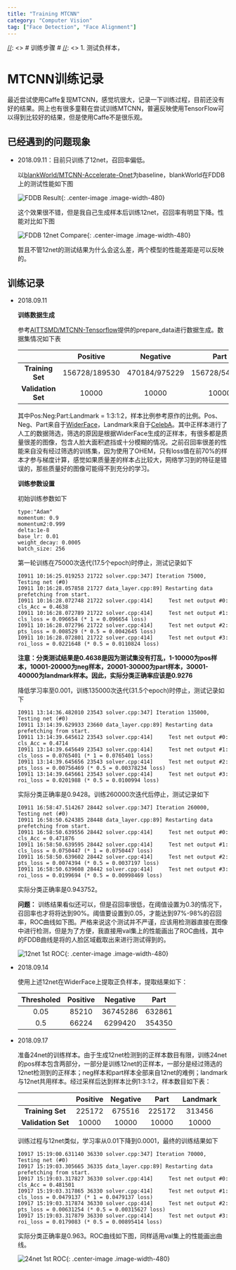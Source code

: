 ```yaml
---
title: "Training MTCNN"
category: "Computer Vision"
tag: ["Face Detection", "Face Alignment"]
---
```


[//]: <> # 训练步骤 #
[//]: <> 1. 测试负样本，

# MTCNN训练记录 #

最近尝试使用Caffe复现MTCNN，感觉坑很大，记录一下训练过程，目前还没有好的结果。网上也有很多童鞋在尝试训练MTCNN，普遍反映使用TensorFlow可以得到比较好的结果，但是使用Caffe不是很乐观。

## 已经遇到的问题现象 ##

* 2018.09.11：目前只训练了12net，召回率偏低。

    以[blankWorld/MTCNN-Accelerate-Onet](https://github.com/blankWorld/MTCNN-Accelerate-Onet)为baseline，blankWorld在FDDB上的测试性能如下图

    ![FDDB Result](https://raw.githubusercontent.com/blankWorld/MTCNN-Accelerate-Onet/master/img/mtcnn-fddb.jpg "FDDB Result"){: .center-image .image-width-480}

    这个效果很不错，但是我自己生成样本后训练12net，召回率有明显下降。性能对比如下图

    ![FDDB 12net Compare](/img/TrainMTCNN/12net_fddb.png "FDDB 12net Compare"){: .center-image .image-width-480}

    暂且不管12net的测试结果为什么会这么差，两个模型的性能差距是可以反映的。

## 训练记录 ##

 * 2018.09.11

    **训练数据生成** 

    参考[AITTSMD/MTCNN-Tensorflow](https://github.com/AITTSMD/MTCNN-Tensorflow)提供的prepare_data进行数据生成。数据集情况如下表

    |                   | Positive      | Negative      | Part          | Landmark      |
    | :----------:      | :------:      | :-------:     | :--:          | :------:      |
    | **Training Set**  | 156728/189530 | 470184/975229 | 156728/547211 | 313456/357604 |
    |**Validation Set** | 10000         | 10000         | 10000         | 10000         |

    其中Pos:Neg:Part:Landmark = 1:3:1:2，样本比例参考原作的比例。Pos、Neg、Part来自于[WiderFace](http://mmlab.ie.cuhk.edu.hk/projects/WIDERFace/index.html)，Landmark来自于[CelebA](http://mmlab.ie.cuhk.edu.hk/projects/CelebA.html)。其中正样本进行了人工的数据筛选，筛选的原因是根据WiderFace生成的正样本，有很多都是质量很差的图像，包含人脸大面积遮挡或十分模糊的情况。之前召回率很差的性能来自没有经过筛选的训练集，因为使用了OHEM，只有loss值在前70%的样本才参与梯度计算，感觉如果质量差的样本占比较大，网络学习到的特征是错误的，那些质量好的图像可能得不到充分的学习。

    **训练参数设置**

    初始训练参数如下

    ```
    type:"Adam"    
    momentum: 0.9
    momentum2:0.999
    delta:1e-8
    base_lr: 0.01
    weight_decay: 0.0005    
    batch_size: 256
    ```

    [//]: <> (训练路径在62服务器的/data2/zxli/CODE/caffe_multilabel/examples/mtcnn_12net/下，模型models_20180907，数据data_20180907，记录train_20180911。图像数据存储在/data2/zxli/GIT/mtcnn-caffe/prepare_data/12_20180905/)

    第一轮训练在75000次迭代(17.5个epoch)时停止，测试记录如下

    ```
    I0911 10:16:25.019253 21722 solver.cpp:347] Iteration 75000, Testing net (#0)
    I0911 10:16:28.057858 21727 data_layer.cpp:89] Restarting data prefetching from start.
    I0911 10:16:28.072748 21722 solver.cpp:414]     Test net output #0: cls_Acc = 0.4638
    I0911 10:16:28.072789 21722 solver.cpp:414]     Test net output #1: cls_loss = 0.096654 (* 1 = 0.096654 loss)
    I0911 10:16:28.072796 21722 solver.cpp:414]     Test net output #2: pts_loss = 0.008529 (* 0.5 = 0.0042645 loss)
    I0911 10:16:28.072801 21722 solver.cpp:414]     Test net output #3: roi_loss = 0.0221648 (* 0.5 = 0.0110824 loss)
    ```

    **注意：分类测试结果是0.4638是因为测试集没有打乱，1-10000为pos样本，10001-20000为neg样本，20001-30000为part样本，30001-40000为landmark样本。因此，实际分类正确率应该是0.9276**
    
    降低学习率至0.001，训练135000次迭代(31.5个epoch)时停止，测试记录如下

    ```
    I0911 13:14:36.482010 23543 solver.cpp:347] Iteration 135000, Testing net (#0)
    I0911 13:14:39.629933 23660 data_layer.cpp:89] Restarting data prefetching from start.
    I0911 13:14:39.645612 23543 solver.cpp:414]     Test net output #0: cls_Acc = 0.4714
    I0911 13:14:39.645649 23543 solver.cpp:414]     Test net output #1: cls_loss = 0.0765401 (* 1 = 0.0765401 loss)
    I0911 13:14:39.645656 23543 solver.cpp:414]     Test net output #2: pts_loss = 0.00756469 (* 0.5 = 0.00378234 loss)
    I0911 13:14:39.645661 23543 solver.cpp:414]     Test net output #3: roi_loss = 0.0201988 (* 0.5 = 0.0100994 loss)
    ```

    实际分类正确率是0.9428。训练260000次迭代后停止，测试记录如下

    ````
    I0911 16:58:47.514267 28442 solver.cpp:347] Iteration 260000, Testing net (#0)
    I0911 16:58:50.624385 28448 data_layer.cpp:89] Restarting data prefetching from start.
    I0911 16:58:50.639556 28442 solver.cpp:414]     Test net output #0: cls_Acc = 0.471876
    I0911 16:58:50.639595 28442 solver.cpp:414]     Test net output #1: cls_loss = 0.0750447 (* 1 = 0.0750447 loss)
    I0911 16:58:50.639602 28442 solver.cpp:414]     Test net output #2: pts_loss = 0.0074394 (* 0.5 = 0.0037197 loss)
    I0911 16:58:50.639608 28442 solver.cpp:414]     Test net output #3: roi_loss = 0.0199694 (* 0.5 = 0.00998469 loss)
    ````

    实际分类正确率是0.943752。

    **问题：** 训练结果看似还可以，但是召回率很低，在阈值设置为0.3的情况下，召回率也才将将达到90%。阈值要设置到0.05，才能达到97%-98%的召回率，ROC曲线如下图。严格来说这个测试并不严谨，应该用检测器直接在图像中进行检测，但是为了方便，我直接用val集上的性能画出了ROC曲线，其中的FDDB曲线是将的人脸区域截取出来进行测试得到的。

    ![12net 1st ROC](/img/TrainMTCNN/12net_roc_1st.png "12net 1st ROC"){: .center-image .image-width-480}

* 2018.09.14 

    使用上述12net在WiderFace上提取正负样本，提取结果如下：
    
    | Thresholed | Positive | Negative | Part   |
    | :--------: | :------: | :------: | :---:  |
    | 0.05        | 85210    | 36745286 | 632861 |
    | 0.5       | 66224    | 6299420  | 354350 |

* 2018.09.17
  
    准备24net的训练样本。由于生成12net检测到的正样本数目有限，训练24net的pos样本包含两部分，一部分是训练12net的正样本，一部分是经过筛选的12net检测到的正样本；neg样本和part样本全部来自12net的难例；landmark与12net共用样本。经过采样后达到样本比例1:3:1:2，样本数目如下表：

    |                    | Positive | Negative | Part   | Landmark |
    | :----------:       | :------: | :------: | :--:   | :------: |
    | **Training Set**   | 225172   | 675516   | 225172 | 313456   |
    | **Validation Set** | 10000    | 10000    | 10000  | 10000    |

    [//]: <> (训练路径在62服务器的/data2/zxli/CODE/caffe_multilabel/examples/mtcnn_24net/下，模型models_20180917，数据data_20180916，记录train_20180917。图像数据存储在/data2/zxli/GIT/mtcnn-caffe/prepare_data/24_20180914/)

    训练过程与12net类似，学习率从0.01下降到0.0001，最终的训练结果如下

    ```
    I0917 15:19:00.631140 36330 solver.cpp:347] Iteration 70000, Testing net (#0)
    I0917 15:19:03.305665 36335 data_layer.cpp:89] Restarting data prefetching from start.
    I0917 15:19:03.317827 36330 solver.cpp:414]     Test net output #0: cls_Acc = 0.481501
    I0917 15:19:03.317865 36330 solver.cpp:414]     Test net output #1: cls_loss = 0.0479137 (* 1 = 0.0479137 loss)
    I0917 15:19:03.317874 36330 solver.cpp:414]     Test net output #2: pts_loss = 0.00631254 (* 0.5 = 0.00315627 loss)
    I0917 15:19:03.317879 36330 solver.cpp:414]     Test net output #3: roi_loss = 0.0179083 (* 0.5 = 0.00895414 loss)
    ```

    实际分类正确率是0.963。ROC曲线如下图，同样适用val集上的性能画出曲线。

    ![24net 1st ROC](/img/TrainMTCNN/24net_roc_1st.png "24net 1st ROC"){: .center-image .image-width-480}